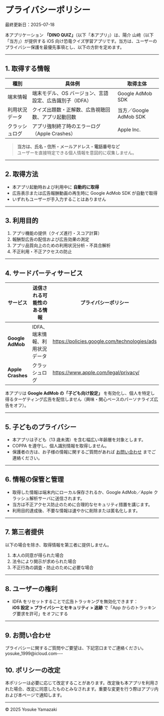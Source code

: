 # プライバシーポリシー  
最終更新日：2025-07-18

本アプリケーション **「DINO QUIZ」**（以下「本アプリ」）は、陽介 山﨑（以下「当方」）が提供する iOS 向け恐竜クイズ学習アプリです。当方は、ユーザーのプライバシー保護を最優先事項とし、以下の方針を定めます。

---

## 1. 取得する情報

| 種別 | 具体例 | 取得主体 |
| --- | --- | --- |
| 端末情報 | 端末モデル、OS バージョン、言語設定、広告識別子（IDFA） | Google AdMob SDK |
| 利用状況データ | クイズ出題数・正解数、広告視聴回数、アプリ起動回数 | 当方／Google AdMob SDK |
| クラッシュログ | アプリ強制終了時のエラーログ（Apple Crashes） | Apple Inc. |

> **当方は、氏名・住所・メールアドレス・電話番号など**  
> ユーザーを直接特定できる個人情報を意図的に収集しません。

---

## 2. 取得方法  

- 本アプリ起動時および利用中に **自動的に取得**  
- 広告表示または広告報酬動画の再生時に Google AdMob SDK が自動で取得  
- いずれもユーザーが手入力することはありません

---

## 3. 利用目的  

1. アプリ機能の提供（クイズ進行・スコア計算）  
2. 報酬型広告の配信および広告効果の測定  
3. アプリ品質向上のための利用状況分析・不具合解析  
4. 不正利用・不正アクセスの防止

---

## 4. サードパーティサービス  

| サービス | 送信される可能性のある情報 | プライバシーポリシー |
| --- | --- | --- |
| **Google AdMob** | IDFA、端末情報、利用状況データ | <https://policies.google.com/technologies/ads> |
| **Apple Crashes** | クラッシュログ | <https://www.apple.com/legal/privacy/> |

本アプリは **Google AdMob の「子ども向け設定」** を有効化し、個人を特定し得るターゲティング広告を配信しません（興味・関心ベースのパーソナライズ広告をオフ）。

---

## 5. 子どものプライバシー  

- 本アプリは子ども（13 歳未満）を含む幅広い年齢層を対象とします。  
- COPPA を遵守し、個人識別情報を取得しません。  
- 保護者の方は、お子様の情報に関するご質問があれば [お問い合わせ](#9-お問い合わせ) までご連絡ください。

---

## 6. 情報の保管と管理  

- 取得した情報は端末内にローカル保存されるか、Google AdMob／Apple クラッシュ解析サーバに送信されます。  
- 当方は不正アクセス防止のために合理的なセキュリティ措置を講じます。  
- 利用目的達成後、不要な情報は速やかに削除または匿名化します。

---

## 7. 第三者提供  

以下の場合を除き、取得情報を第三者に提供しません。  
1. 本人の同意が得られた場合  
2. 法令により開示が求められた場合  
3. 不正行為の調査・防止のために必要な場合

---

## 8. ユーザーの権利  

- IDFA をリセットすることで広告トラッキングを無効化できます：  
  **iOS 設定 > プライバシーとセキュリティ > 追跡** で「App からのトラッキング要求を許可」をオフにする  

---

## 9. お問い合わせ  

プライバシーに関するご質問やご要望は、下記窓口までご連絡ください。  
yosuke_1999@icloud.com---

## 10. ポリシーの改定  

本ポリシーは必要に応じて改定することがあります。改定後も本アプリを利用された場合、改定に同意したものとみなされます。重要な変更を行う際はアプリ内および本ページで通知します。

---

© 2025 Yosuke Yamazaki


